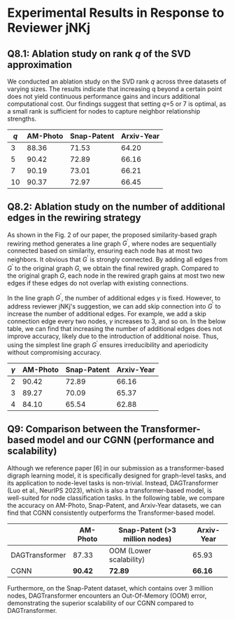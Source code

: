 # Experimental Results in Response to Reviewer jNKj

## Q8.1: Ablation study on rank $q$ of the SVD approximation

We conducted an ablation study on the SVD rank $q$ across three datasets of varying sizes. The results indicate that increasing q beyond a certain point does not yield continuous performance gains and incurs additional computational cost. Our findings suggest that setting $q$=5 or 7 is optimal, as a small rank is sufficient for nodes to capture neighbor relationship strengths.

| $q$ | AM-Photo | Snap-Patent | Arxiv-Year |
| ----- | -------- | ----------- | ---------- |
| 3     | 88.36    | 71.53       | 64.20      |
| 5     | 90.42    | 72.89       | 66.16      |
| 7     | 90.19    | 73.01       | 66.21      |
| 10    | 90.37    | 72.97       | 66.45      |

## Q8.2: Ablation study on the number of additional edges in the rewiring strategy

As shown in the Fig. 2 of our paper, the proposed similarity-based graph rewiring method generates a line graph $G^\prime$, where nodes are sequentially connected based on similarity, ensuring each node has at most two neighbors. It obvious that $G^\prime$ is strongly connected.  By adding all edges from $G^\prime$ to the original graph $G$, we obtain the final rewired graph. Compared to the original graph $G$, each node in the rewired graph gains at most two new edges if these edges do not overlap with existing connections.

In the line graph $G^\prime$, the number of additional edges $\gamma$ is fixed. However, to address reviewer jNKj's suggestion, we can add skip connection into $G^\prime$ to increase the number of additional edges. For example, we add a skip connection edge every two nodes, $\gamma$ increases to 3, and so on. In the below table, we can find that increasing the number of additional edges does not improve accuracy, likely due to the introduction of additional noise. Thus, using the simplest line graph $G^\prime$ ensures irreducibility and aperiodicity without compromising accuracy.

| $\gamma$ | AM-Photo | Snap-Patent | Arxiv-Year |
| ---------- | -------- | ----------- | ---------- |
| 2          | 90.42    | 72.89       | 66.16      |
| 3          | 89.27    | 70.09       | 65.37      |
| 4          | 84.10    | 65.54       | 62.88      |

## Q9: Comparison between the Transformer-based model and our CGNN (performance and scalability)

Although we reference paper [6] in our submission as a transformer-based digraph learning model, it is specifically designed for graph-level tasks, and its application to node-level tasks is non-trivial. Instead, DAGTransformer (Luo et al., NeurIPS 2023), which is also a transformer-based model, is well-suited for node classification tasks. In the following table, we compare the accuracy on AM-Photo, Snap-Patent, and Arxiv-Year datasets, we can find that CGNN consistently outperforms the Transformer-based model.

|                | AM-Photo        | Snap-Patent (>3 million nodes) | Arxiv-Year      |
| -------------- | --------------- | ------------------------------ | --------------- |
| DAGTransformer | 87.33           | OOM  (Lower scalability)       | 65.93           |
| CGNN           | **90.42** | **72.89**                | **66.16** |

Furthermore, on the Snap-Patent dataset, which contains over 3 million nodes, DAGTransformer encounters an Out-Of-Memory (OOM) error, demonstrating the superior scalability of our CGNN compared to DAGTransformer.
